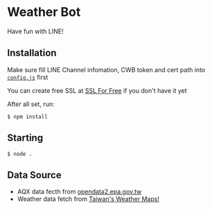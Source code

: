 # Weather Bot

Have fun with LINE!

## Installation

Make sure fill LINE Channel infomation, CWB token and cert path into [`config.js`](config.js) first

You can create free SSL at [SSL For Free](https://www.sslforfree.com) if you don't have it yet

After all set, run:

`$ npm install`

## Starting

`$ node .`

## Data Source

 - AQX data fecth from [opendata2.epa.gov.tw](http://opendata2.epa.gov.tw/AQX.json)
 - Weather data fetch from [Taiwan's Weather Maps!](https://github.com/comdan66/weather)

